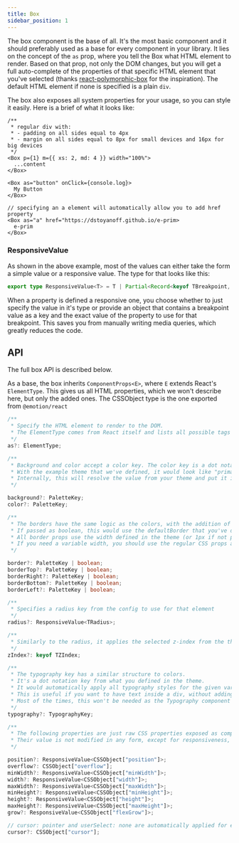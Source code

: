 ```yaml
---
title: Box
sidebar_position: 1
---
```


The box component is the base of all. It's the most basic component and it should preferably used as a base for every component in your library. It lies on the concept of the `as` prop, where you tell the Box what HTML element to render. Based on that prop, not only the DOM changes, but you will get a full auto-complete of the properties of that specific HTML element that you've selected (thanks [react-polymorphic-box](https://github.com/kripod/react-polymorphic-box) for the inspiration). The default HTML element if none is specified is a plain `div`.

The box also exposes all system properties for your usage, so you can style it easily. Here is a brief of what it looks like:

```tsx
/**
 * regular div with:
 * - padding on all sides equal to 4px
 * - margin on all sides equal to 8px for small devices and 16px for big devices
 */
<Box p={1} m={{ xs: 2, md: 4 }} width="100%">
  ...content
</Box>

<Box as="button" onClick={console.log}>
  My Button
</Box>

// specifying an a element will automatically allow you to add href property
<Box as="a" href="https://dstoyanoff.github.io/e-prim>
  e-prim
</Box>
```

### ResponsiveValue

As shown in the above example, most of the values can either take the form a simple value or a responsive value. The type for that looks like this:

```ts
export type ResponsiveValue<T> = T | Partial<Record<keyof TBreakpoint, T>>;
```

When a property is defined a responsive one, you choose whether to just specify the value in it's type or provide an object that contains a breakpoint value as a key and the exact value of the property to use for that breakpoint. This saves you from manually writing media queries, which greatly reduces the code.

## API

The full box API is described below.

As a base, the box inherits `ComponentProps<E>`, where `E` extends React's `ElementType`. This gives us all HTML properties, which we won't describe here, but only the added ones. The CSSObject type is the one exported from `@emotion/react`

```ts
/**
 * Specify the HTML element to render to the DOM.
 * The ElementType comes from React itself and lists all possible tags
 */
as?: ElementType;

/**
 * Background and color accept a color key. The color key is a dot notation of the structure you've defined in your theme.
 * With the example theme that we've defined, it would look like "primary.normal" or "neutral.2".
 * Internally, this will resolve the value from your theme and put it in the CSS
 */

background?: PaletteKey;
color?: PaletteKey;

/**
 * The borders have the same logic as the colors, with the addition of a boolean variant of the prop.
 * If passed as boolean, this would use the defaultBorder that you've defined in the theme.
 * All border props use the width defined in the theme (or 1px if not provided).
 * If you need a variable width, you should use the regular CSS props approach
 */

border?: PaletteKey | boolean;
borderTop?: PaletteKey | boolean;
borderRight?: PaletteKey | boolean;
borderBottom?: PaletteKey | boolean;
borderLeft?: PaletteKey | boolean;

/**
 * Specifies a radius key from the config to use for that element
 */
radius?: ResponsiveValue<TRadius>;

/**
 * Similarly to the radius, it applies the selected z-index from the theme
 */
zIndex?: keyof TZIndex;

/**
 * The typography key has a similar structure to colors.
 * It's a dot notation key from what you defined in the theme.
 * It would automatically apply all typography styles for the given variant.
 * This is useful if you want to have text inside a div, without adding another DOM child.
 * Most of the times, this won't be needed as the Typography component can be used instead.
 */
typography?: TypographyKey;

/**
 * The following properties are just raw CSS properties exposed as component props for convenience.
 * Their value is not modified in any form, except for responsiveness, where defined
 */

position?: ResponsiveValue<CSSObject["position"]>;
overflow?: CSSObject["overflow"];
minWidth?: ResponsiveValue<CSSObject["minWidth"]>;
width?: ResponsiveValue<CSSObject["width"]>;
maxWidth?: ResponsiveValue<CSSObject["maxWidth"]>;
minHeight?: ResponsiveValue<CSSObject["minHeight"]>;
height?: ResponsiveValue<CSSObject["height"]>;
maxHeight?: ResponsiveValue<CSSObject["maxHeight"]>;
grow?: ResponsiveValue<CSSObject["flexGrow"]>;

// cursor: pointer and userSelect: none are automatically applied for elements with onClick handler provided, so you don't have to pass it for clickable elements
cursor?: CSSObject["cursor"];
```
